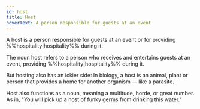 ```yaml
---
id: host
title: Host
hoverText: A person responsible for guests at an event
---
```


A host is a person responsible for guests at an event or for providing 
%%hospitality|hospitality%% during it.

The noun host refers to a person who receives and entertains guests at an event, 
providing %%hospitality|hospitality%% during it.

But hosting also has an ickier side: In biology, a host is an animal, plant 
or person that provides a home for another organism — like a parasite. 

Host also functions as a noun, meaning a multitude, horde, or great number. 
As in, "You will pick up a host of funky germs from drinking this water."